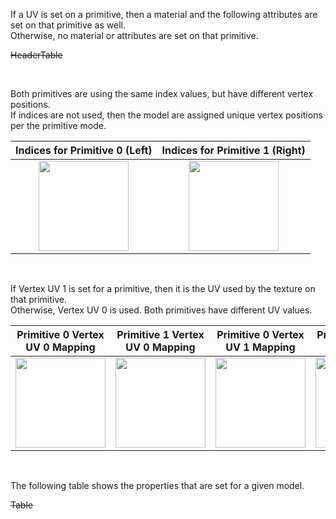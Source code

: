 If a UV is set on a primitive, then a material and the following attributes are set on that primitive as well.  
Otherwise, no material or attributes are set on that primitive.

~~HeaderTable~~

<br>

Both primitives are using the same index values, but have different vertex positions.  
If indices are not used, then the model are assigned unique vertex positions per the primitive mode.  

Indices for Primitive 0 (Left) | Indices for Primitive 1 (Right)
:---: | :---:
<img src="./Icon_Indices_Primitive0.png" height="144" width="144" align="middle"> | <img src="./Icon_Indices_Primitive1.png" height="144" width="144" align="middle">

<br>

If Vertex UV 1 is set for a primitive, then it is the UV used by the texture on that primitive.  
Otherwise, Vertex UV 0 is used. Both primitives have different UV values.  

Primitive 0 Vertex UV 0 Mapping | Primitive 1 Vertex UV 0 Mapping | Primitive 0 Vertex UV 1 Mapping | Primitive 1 Vertex UV 1 Mapping
:---: | :---: | :---: | :---:
<img src="./Icon_UVSpace2.png" height="144" width="144" align="middle"> | <img src="./Icon_UVSpace3.png" height="144" width="144" align="middle"> | <img src="./Icon_UVSpace4.png" height="144" width="144" align="middle"> | <img src="./Icon_UVSpace5.png" height="144" width="144" align="middle">

<br>

The following table shows the properties that are set for a given model.  

~~Table~~ 
